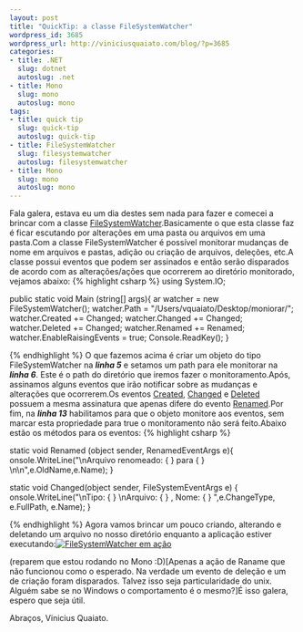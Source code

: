 ```yaml
--- 
layout: post
title: "QuickTip: a classe FileSystemWatcher"
wordpress_id: 3685
wordpress_url: http://viniciusquaiato.com/blog/?p=3685
categories: 
- title: .NET
  slug: dotnet
  autoslug: .net
- title: Mono
  slug: mono
  autoslug: mono
tags: 
- title: quick tip
  slug: quick-tip
  autoslug: quick-tip
- title: FileSystemWatcher
  slug: filesystemwatcher
  autoslug: filesystemwatcher
- title: Mono
  slug: mono
  autoslug: mono
---
```

Fala galera, estava eu um dia destes sem nada para fazer e comecei a brincar com a classe [FileSystemWatcher](http://msdn.microsoft.com/en-US/library/system.io.filesystemwatcher.aspx).Basicamente o que esta classe faz é ficar escutando por alterações em uma pasta ou arquivos em uma pasta.Com a classe FileSystemWatcher é possível monitorar mudanças de nome em arquivos e pastas, adição ou criação de arquivos, deleções, etc.A classe possui eventos que podem ser assinados e então serão disparados de acordo com as alterações/ações que ocorrerem ao diretório monitorado, vejamos abaixo:
{% highlight csharp %}
using System.IO;
    
public 
static void Main (string[] args){
ar watcher = new FileSystemWatcher();
    watcher.Path = "/Users/vquaiato/Desktop/moniorar/";
    watcher.Created += Changed;
    watcher.Changed += Changed;
    watcher.Deleted += Changed;
    watcher.Renamed += Renamed;
    watcher.EnableRaisingEvents = true;
    Console.ReadKey();
    }

{% endhighlight %}
O que fazemos acima é criar um objeto do tipo FileSystemWatcher na **_linha 5_** e setamos um path para ele monitorar na **_linha 6_**. Este é o path do diretório que iremos fazer o monitoramento.Após, assinamos alguns eventos que irão notificar sobre as mudanças e alterações que ocorrerem.Os eventos [Created](http://msdn.microsoft.com/en-US/library/system.io.filesystemwatcher.created.aspx), [Changed](http://msdn.microsoft.com/en-US/library/system.io.filesystemwatcher.changed.aspx) e [Deleted](http://msdn.microsoft.com/en-US/library/system.io.filesystemwatcher.deleted.aspx) possuem a mesma assinatura que apenas difere do evento [Renamed](http://msdn.microsoft.com/en-US/library/system.io.filesystemwatcher.renamed.aspx).Por fim, na **_linha 13_** habilitamos para que o objeto monitore aos eventos, sem marcar esta propriedade para true o monitoramento não será feito.Abaixo estão os métodos para os eventos:
{% highlight csharp %}

static void Renamed (object sender, RenamedEventArgs e){
onsole.WriteLine("\nArquivo renomeado: {
}
 para {
}
\n\n",e.OldName,e.Name);
    }


static void Changed(object sender, FileSystemEventArgs e) {
onsole.WriteLine("\nTipo: {
}
 \nArquivo: {
}
, Nome: {
}
",e.ChangeType, e.FullPath, e.Name);
    }



{% endhighlight %}
Agora vamos brincar um pouco criando, alterando e deletando um arquivo no nosso diretório enquanto a aplicação estiver executando:[![FileSystemWatcher em ação](http://viniciusquaiato.com/images_posts/Screen-shot-2011-06-12-at-10.05.42-PM-300x195.png "FileSystemWatcher em ação")](http://viniciusquaiato.com/images_posts/Screen-shot-2011-06-12-at-10.05.42-PM.png)

(reparem que estou rodando no Mono :D)[Apenas a ação de Raname que não funcionou como o esperado. Na verdade um evento de deleção e um de criação foram disparados. Talvez isso seja particularidade do unix. Alguém sabe se no Windows o comportamento é o mesmo?]É isso galera, espero que seja útil.

Abraços,
Vinicius Quaiato.

